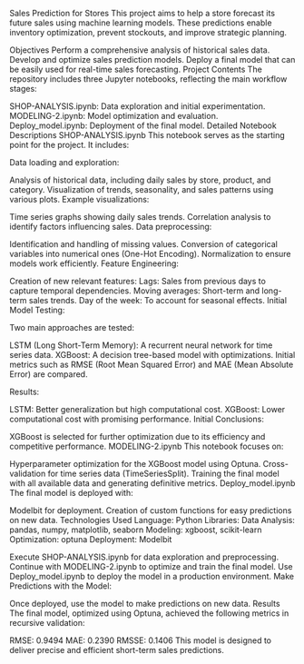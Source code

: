 Sales Prediction for Stores
This project aims to help a store forecast its future sales using machine learning models. These predictions enable inventory optimization, prevent stockouts, and improve strategic planning.

Objectives
Perform a comprehensive analysis of historical sales data.
Develop and optimize sales prediction models.
Deploy a final model that can be easily used for real-time sales forecasting.
Project Contents
The repository includes three Jupyter notebooks, reflecting the main workflow stages:

SHOP-ANALYSIS.ipynb: Data exploration and initial experimentation.
MODELING-2.ipynb: Model optimization and evaluation.
Deploy_model.ipynb: Deployment of the final model.
Detailed Notebook Descriptions
SHOP-ANALYSIS.ipynb
This notebook serves as the starting point for the project. It includes:

Data loading and exploration:

Analysis of historical data, including daily sales by store, product, and category.
Visualization of trends, seasonality, and sales patterns using various plots.
Example visualizations:

Time series graphs showing daily sales trends.
Correlation analysis to identify factors influencing sales.
Data preprocessing:

Identification and handling of missing values.
Conversion of categorical variables into numerical ones (One-Hot Encoding).
Normalization to ensure models work efficiently.
Feature Engineering:

Creation of new relevant features:
Lags: Sales from previous days to capture temporal dependencies.
Moving averages: Short-term and long-term sales trends.
Day of the week: To account for seasonal effects.
Initial Model Testing:

Two main approaches are tested:

LSTM (Long Short-Term Memory): A recurrent neural network for time series data.
XGBoost: A decision tree-based model with optimizations.
Initial metrics such as RMSE (Root Mean Squared Error) and MAE (Mean Absolute Error) are compared.

Results:

LSTM: Better generalization but high computational cost.
XGBoost: Lower computational cost with promising performance.
Initial Conclusions:

XGBoost is selected for further optimization due to its efficiency and competitive performance.
MODELING-2.ipynb
This notebook focuses on:

Hyperparameter optimization for the XGBoost model using Optuna.
Cross-validation for time series data (TimeSeriesSplit).
Training the final model with all available data and generating definitive metrics.
Deploy_model.ipynb
The final model is deployed with:

Modelbit for deployment.
Creation of custom functions for easy predictions on new data.
Technologies Used
Language: Python
Libraries:
Data Analysis: pandas, numpy, matplotlib, seaborn
Modeling: xgboost, scikit-learn
Optimization: optuna
Deployment: Modelbit



Execute SHOP-ANALYSIS.ipynb for data exploration and preprocessing.
Continue with MODELING-2.ipynb to optimize and train the final model.
Use Deploy_model.ipynb to deploy the model in a production environment.
Make Predictions with the Model:

Once deployed, use the model to make predictions on new data.
Results
The final model, optimized using Optuna, achieved the following metrics in recursive validation:

RMSE: 0.9494
MAE: 0.2390
RMSSE: 0.1406
This model is designed to deliver precise and efficient short-term sales predictions.